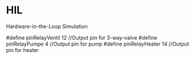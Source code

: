 # HIL

Hardware-in-the-Loop Simulation


#define pinRelayVentil    12    //Output pin for 3-way-valve
#define pinRelayPumpe     4    //Output pin for pump
#define pinRelayHeater    14    //Output pin for heater